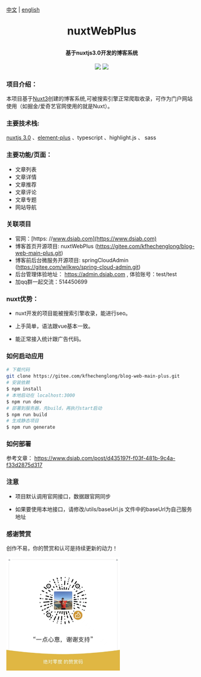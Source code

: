
<div><a href="https://github.com/esplori/nuxtWebPlus/blob/dev/README.md">中文</a>  |  <a href="https://github.com/esplori/nuxtWebPlus/blob/dev/README.en.md">english</a></div>

<h1 align="center" style="margin: 30px 0 30px; font-weight: bold;">nuxtWebPlus</h1>
<h4 align="center">基于nuxtjs3.0开发的博客系统</h4>
<p align="center">
	<a href="https://gitee.com/kfhechenglong/blog-web-main.git"><img src="https://gitee.com/kfhechenglong/blog-web-main/badge/star.svg?theme=dark"></a>
	<a href="https://gitee.com/kfhechenglong/blog-web-main.git"><img src="https://gitee.com/kfhechenglong/blog-web-main/badge/fork.svg?theme=dark"></a>
</p>


### 项目介绍：
 本项目基于[Nuxt3](https://nuxt.com/)创建的博客系统,可被搜索引擎正常爬取收录，可作为门户网站使用（如掘金/爱奇艺官网使用的就是Nuxt）。

### 主要技术栈:

 [nuxtjs 3.0](https://nuxt.com/docs/getting-started/introduction) 、[element-plus](https://element-plus.gitee.io/zh-CN/) 、typescript 、highlight.js 、 sass

### 主要功能/页面：

- 文章列表
- 文章详情
- 文章推荐
- 文章评论
- 文章专题
- 网站导航

### 关联项目
- 官网：[https: //www.dsiab.com](https://www.dsiab.com)
- 博客首页开源项目: nuxtWebPlus (https://gitee.com/kfhechenglong/blog-web-main-plus.git) 
- 博客前后台微服务开源项目: springCloudAdmin (https://gitee.com/wilkwo/spring-cloud-admin.git) 
- 后台管理体验地址： https://admin.dsiab.com , 体验账号：test/test
- 加qq群一起交流：514450699

### nuxt优势：

- nuxt开发的项目能被搜索引擎收录，能进行seo。

- 上手简单，语法跟vue基本一致。

- 能正常接入统计跟广告代码。


### 如何启动应用

```bash
# 下载代码
git clone https://gitee.com/kfhechenglong/blog-web-main-plus.git
# 安装依赖
$ npm install
# 本地启动在 localhost:3000
$ npm run dev
# 部署到服务器，先build，再执行start启动
$ npm run build
# 生成静态项目
$ npm run generate
```

### 如何部署
   参考文章： https://www.dsiab.com/post/d435197f-f03f-481b-9c4a-f33d2875d317

### 注意

- 项目默认调用官网接口，数据跟官网同步
  
- 如果要使用本地接口，请修改/utils/baseUrl.js 文件中的baseUrl为自己服务地址

### 感谢赞赏

创作不易，你的赞赏和认可是持续更新的动力！

<img src="./assets/img/donate.jpg" alt="赞赏" width="300px" />



